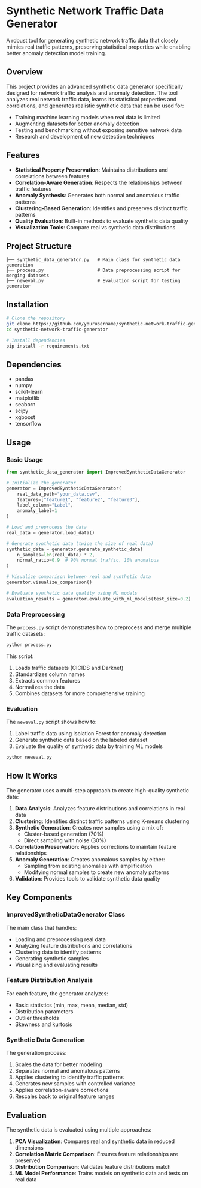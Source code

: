 # Synthetic Network Traffic Data Generator

A robust tool for generating synthetic network traffic data that closely mimics real traffic patterns, preserving statistical properties while enabling better anomaly detection model training.

## Overview

This project provides an advanced synthetic data generator specifically designed for network traffic analysis and anomaly detection. The tool analyzes real network traffic data, learns its statistical properties and correlations, and generates realistic synthetic data that can be used for:

- Training machine learning models when real data is limited
- Augmenting datasets for better anomaly detection
- Testing and benchmarking without exposing sensitive network data
- Research and development of new detection techniques

## Features

- **Statistical Property Preservation**: Maintains distributions and correlations between features
- **Correlation-Aware Generation**: Respects the relationships between traffic features
- **Anomaly Synthesis**: Generates both normal and anomalous traffic patterns
- **Clustering-Based Generation**: Identifies and preserves distinct traffic patterns
- **Quality Evaluation**: Built-in methods to evaluate synthetic data quality
- **Visualization Tools**: Compare real vs synthetic data distributions

## Project Structure

```
├── synthetic_data_generator.py   # Main class for synthetic data generation
├── process.py                    # Data preprocessing script for merging datasets
├── neweval.py                    # Evaluation script for testing generator
```

## Installation

```bash
# Clone the repository
git clone https://github.com/yourusername/synthetic-network-traffic-generator.git
cd synthetic-network-traffic-generator

# Install dependencies
pip install -r requirements.txt
```

## Dependencies

- pandas
- numpy
- scikit-learn
- matplotlib
- seaborn
- scipy
- xgboost
- tensorflow

## Usage

### Basic Usage

```python
from synthetic_data_generator import ImprovedSyntheticDataGenerator

# Initialize the generator
generator = ImprovedSyntheticDataGenerator(
    real_data_path="your_data.csv",
    features=["feature1", "feature2", "feature3"],
    label_column="Label",
    anomaly_label=1
)

# Load and preprocess the data
real_data = generator.load_data()

# Generate synthetic data (twice the size of real data)
synthetic_data = generator.generate_synthetic_data(
    n_samples=len(real_data) * 2,
    normal_ratio=0.9  # 90% normal traffic, 10% anomalous
)

# Visualize comparison between real and synthetic data
generator.visualize_comparison()

# Evaluate synthetic data quality using ML models
evaluation_results = generator.evaluate_with_ml_models(test_size=0.2)
```

### Data Preprocessing

The `process.py` script demonstrates how to preprocess and merge multiple traffic datasets:

```bash
python process.py
```

This script:
1. Loads traffic datasets (CICIDS and Darknet)
2. Standardizes column names
3. Extracts common features
4. Normalizes the data
5. Combines datasets for more comprehensive training

### Evaluation

The `neweval.py` script shows how to:
1. Label traffic data using Isolation Forest for anomaly detection
2. Generate synthetic data based on the labeled dataset
3. Evaluate the quality of synthetic data by training ML models

```bash
python neweval.py
```

## How It Works

The generator uses a multi-step approach to create high-quality synthetic data:

1. **Data Analysis**: Analyzes feature distributions and correlations in real data
2. **Clustering**: Identifies distinct traffic patterns using K-means clustering
3. **Synthetic Generation**: Creates new samples using a mix of:
   - Cluster-based generation (70%)
   - Direct sampling with noise (30%)
4. **Correlation Preservation**: Applies corrections to maintain feature relationships
5. **Anomaly Generation**: Creates anomalous samples by either:
   - Sampling from existing anomalies with amplification
   - Modifying normal samples to create new anomaly patterns
6. **Validation**: Provides tools to validate synthetic data quality

## Key Components

### ImprovedSyntheticDataGenerator Class

The main class that handles:
- Loading and preprocessing real data
- Analyzing feature distributions and correlations
- Clustering data to identify patterns
- Generating synthetic samples
- Visualizing and evaluating results

### Feature Distribution Analysis

For each feature, the generator analyzes:
- Basic statistics (min, max, mean, median, std)
- Distribution parameters
- Outlier thresholds
- Skewness and kurtosis

### Synthetic Data Generation

The generation process:
1. Scales the data for better modeling
2. Separates normal and anomalous patterns
3. Applies clustering to identify traffic patterns
4. Generates new samples with controlled variance
5. Applies correlation-aware corrections
6. Rescales back to original feature ranges

## Evaluation

The synthetic data is evaluated using multiple approaches:

1. **PCA Visualization**: Compares real and synthetic data in reduced dimensions
2. **Correlation Matrix Comparison**: Ensures feature relationships are preserved
3. **Distribution Comparison**: Validates feature distributions match
4. **ML Model Performance**: Trains models on synthetic data and tests on real data
